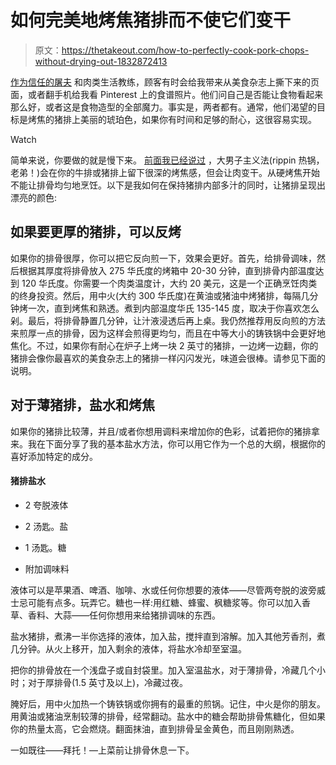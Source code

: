 # 如何完美地烤焦猪排而不使它们变干

> 原文：<https://thetakeout.com/how-to-perfectly-cook-pork-chops-without-drying-out-1832872413>

[作为信任的屠夫](https://www.chicagotribune.com/dining/ct-food-restaurant-publican-new-chefs-levitt-bayer-0318-story.html) 和肉类生活教练，顾客有时会给我带来从美食杂志上撕下来的页面，或者翻手机给我看 Pinterest 上的食谱照片。他们问自己是否能让食物看起来那么好，或者这是食物造型的全部魔力。事实是，两者都有。通常，他们渴望的目标是烤焦的猪排上美丽的琥珀色，如果你有时间和足够的耐心，这很容易实现。

Watch

简单来说，你要做的就是慢下来。 [前面我已经说过](https://thetakeout.com/3-3-2-2-trick-perfectly-cooked-steak-rob-levitt-1830389312) ，大男子主义法(rippin 热锅，老弟！)会在你的牛排或猪排上留下很深的烤焦感，但会让肉变干。从硬烤焦开始不能让排骨均匀地烹饪。以下是我如何在保持猪排内部多汁的同时，让猪排呈现出漂亮的颜色:

## 如果要更厚的猪排，可以反烤

如果你的排骨很厚，你可以把它反向煎一下，效果会更好。首先，给排骨调味，然后根据其厚度将排骨放入 275 华氏度的烤箱中 20-30 分钟，直到排骨内部温度达到 120 华氏度。你需要一个肉类温度计，大约 20 美元，这是一个正确烹饪肉类的终身投资。然后，用中火(大约 300 华氏度)在黄油或猪油中烤猪排，每隔几分钟烤一次，直到烤焦和熟透。煮到内部温度华氏 135-145 度，取决于你喜欢怎么剁。最后，将排骨静置几分钟，让汁液浸透后再上桌。我仍然推荐用反向煎的方法来煎厚一点的排骨，因为这样会煎得更均匀，而且在中等大小的铸铁锅中会更好地焦化。不过，如果你有耐心在炉子上烤一块 2 英寸的猪排，一边烤一边翻，你的猪排会像你最喜欢的美食杂志上的猪排一样闪闪发光，味道会很棒。请参见下面的说明。

## 对于薄猪排，盐水和烤焦

如果你的猪排比较薄，并且/或者你想用调料来增加你的色彩，试着把你的猪排拿来。我在下面分享了我的基本盐水方法，你可以用它作为一个总的大纲，根据你的喜好添加特定的成分。

#### 猪排盐水

*   2 夸脱液体
*   2 汤匙。盐
*   1 汤匙。糖

*   附加调味料

液体可以是苹果酒、啤酒、咖啡、水或任何你想要的液体——尽管两夸脱的波旁威士忌可能有点多。玩弄它。糖也一样:用红糖、蜂蜜、枫糖浆等。你可以加入香草、香料、大蒜——任何你想用来给猪排调味的东西。

盐水猪排，煮沸一半你选择的液体，加入盐，搅拌直到溶解。加入其他芳香剂，煮几分钟。从火上移开，加入剩余的液体，将盐水冷却至室温。

把你的排骨放在一个浅盘子或自封袋里。加入室温盐水，对于薄排骨，冷藏几个小时；对于厚排骨(1.5 英寸及以上)，冷藏过夜。

腌好后，用中火加热一个铸铁锅或你拥有的最重的煎锅。记住，中火是你的朋友。用黄油或猪油烹制较薄的排骨，经常翻动。盐水中的糖会帮助排骨焦糖化，但如果你的热量太高，它会燃烧。翻面抹油，直到排骨呈金黄色，而且刚刚熟透。

一如既往——拜托！—上菜前让排骨休息一下。